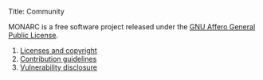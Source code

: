 Title: Community

MONARC is a free software project released under the
[GNU Affero General Public License](https://www.gnu.org/licenses/agpl-3.0.html).


1. [Licenses and copyright](/pages/community/licenses-copyright)
2. [Contribution guidelines](/pages/community/contribution-guidelines)
3. [Vulnerability disclosure](/pages/community/vulnerability-disclosure)
